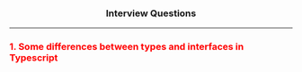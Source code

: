 <h3 align="center">
<a>Interview Questions</a>
</h3>

---

<h3 style="color:#FF0000;">1. Some differences between types and interfaces in Typescript</h3>
